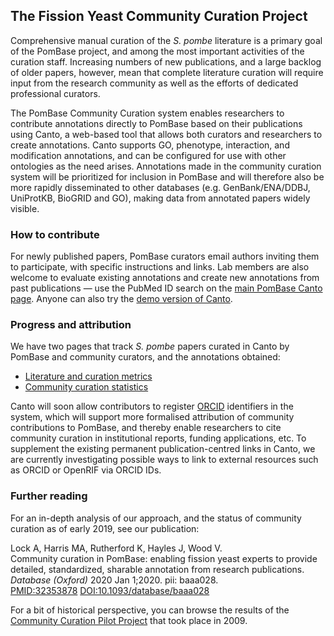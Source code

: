 ## The Fission Yeast Community Curation Project

Comprehensive manual curation of the *S. pombe* literature is a primary
goal of the PomBase project, and among the most important activities
of the curation staff. Increasing numbers of new publications, and a
large backlog of older papers, however, mean that complete literature
curation will require input from the research community as well as the
efforts of dedicated professional curators.

The PomBase Community Curation system enables researchers to
contribute annotations directly to PomBase based on their publications
using Canto, a web-based tool that allows both curators and
researchers to create annotations. Canto supports GO, phenotype,
interaction, and modification annotations, and can be configured for
use with other ontologies as the need arises. Annotations made in the
community curation system will be prioritized for inclusion in PomBase
and will therefore also be more rapidly disseminated to other
databases (e.g. GenBank/ENA/DDBJ, UniProtKB, BioGRID and GO), making
data from annotated papers widely visible.

### How to contribute

  For newly published papers, PomBase curators
  email authors inviting them to participate, with specific
  instructions and links. Lab members are also welcome to evaluate
  existing annotations and create new annotations from past
  publications — use the PubMed ID search on the
  [main PomBase Canto page](https://curation.pombase.org/pombe). Anyone
  can also try the
  [demo version of Canto](https://curation.pombase.org/demo).

### Progress and attribution

  We have two pages that track *S. pombe* papers curated in Canto by
  PomBase and community curators, and the annotations obtained:

  - [Literature and curation metrics](/metrics)
  - [Community curation statistics](https://curation.pombase.org/pombe/stats/annotation)

  Canto will soon allow
  contributors to register [ORCID](http://orcid.org/) identifiers in
  the system, which will support more formalised attribution of
  community contributions to PomBase, and thereby enable researchers
  to cite community curation in institutional reports, funding
  applications, etc. To supplement the existing permanent
  publication-centred links in Canto, we are currently investigating
  possible ways to link to external resources such as ORCID or OpenRIF
  via ORCID IDs.

### Further reading
  For an in-depth analysis of our approach, and the
  status of community curation as of early 2019, see our publication:

Lock A, Harris MA, Rutherford K, Hayles J, Wood V.\
Community curation in PomBase: enabling fission yeast experts to provide detailed, standardized, sharable annotation from research publications.
*Database (Oxford)* 2020 Jan 1;2020. pii: baaa028.\
[PMID:32353878](http://www.ncbi.nlm.nih.gov/pubmed/32353878) [DOI:10.1093/database/baaa028](https://doi.org/10.1093/database/baaa028)

For a bit of historical perspective, you can browse the results of the
[Community Curation Pilot Project](community/fission-yeast-community-curation-pilot-project)
that took place in 2009.
